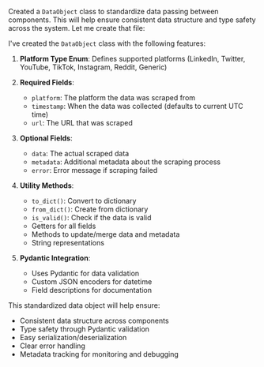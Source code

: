 Created a `DataObject` class to standardize data passing between components. This will help ensure consistent data structure and type safety across the system. Let me create that file:

I've created the `DataObject` class with the following features:

1. **Platform Type Enum**: Defines supported platforms (LinkedIn, Twitter, YouTube, TikTok, Instagram, Reddit, Generic)

2. **Required Fields**:
   - `platform`: The platform the data was scraped from
   - `timestamp`: When the data was collected (defaults to current UTC time)
   - `url`: The URL that was scraped

3. **Optional Fields**:
   - `data`: The actual scraped data
   - `metadata`: Additional metadata about the scraping process
   - `error`: Error message if scraping failed

4. **Utility Methods**:
   - `to_dict()`: Convert to dictionary
   - `from_dict()`: Create from dictionary
   - `is_valid()`: Check if the data is valid
   - Getters for all fields
   - Methods to update/merge data and metadata
   - String representations

5. **Pydantic Integration**:
   - Uses Pydantic for data validation
   - Custom JSON encoders for datetime
   - Field descriptions for documentation

This standardized data object will help ensure:
- Consistent data structure across components
- Type safety through Pydantic validation
- Easy serialization/deserialization
- Clear error handling
- Metadata tracking for monitoring and debugging